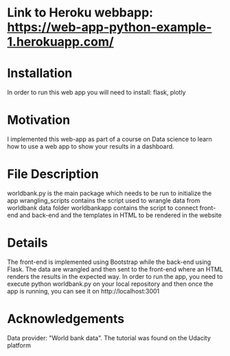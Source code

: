 # Link to Heroku webbapp: https://web-app-python-example-1.herokuapp.com/

# Installation
In order to run this web app you will need to install: flask, plotly

# Motivation
I implemented this web-app as part of a course on Data science to learn how to use a web app to show your results in a dashboard. 

# File Description
worldbank.py is the main package which needs to be run to initialize the app
wrangling_scripts contains the script used to wrangle data from worldbank data folder
worldbankapp contains the script to connect front-end and back-end and the templates in HTML to be rendered in the website

# Details
The front-end is implemented using Bootstrap while the back-end using Flask. The data are wrangled and then sent to the front-end where an HTML renders the results in the expected way.
In order to run the app, you need to execute python worldbank.py on your local repository and then once the app is running, you can see it on http://localhost:3001

# Acknowledgements
Data provider: "World bank data". The tutorial was found on the Udacity platform